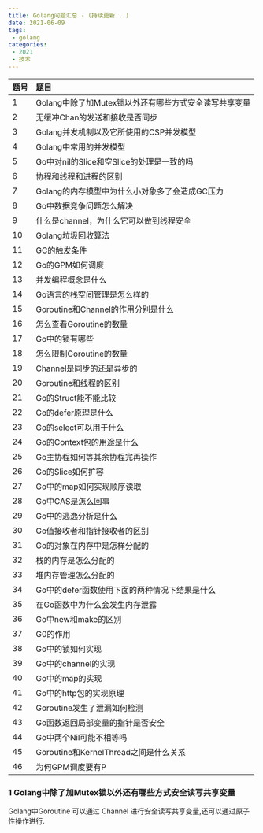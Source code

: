 ```yaml
---
title: Golang问题汇总 - (持续更新...)
date: 2021-06-09
tags:
 - golang
categories:
 - 2021
 - 技术
---
```



| 题号 |	题目 |
|:----|:----|
|1|Golang中除了加Mutex锁以外还有哪些方式安全读写共享变量|
|2|无缓冲Chan的发送和接收是否同步|
|3|Golang并发机制以及它所使用的CSP并发模型|
|4| Golang中常用的并发模型|
|5| Go中对nil的Slice和空Slice的处理是一致的吗|
|6|协程和线程和进程的区别|
|7|  Golang的内存模型中为什么小对象多了会造成GC压力|
|8| Go中数据竞争问题怎么解决|
|9| 什么是channel，为什么它可以做到线程安全|
|10|Golang垃圾回收算法|
|11|GC的触发条件|
|12|Go的GPM如何调度|
|13|并发编程概念是什么|
|14|Go语言的栈空间管理是怎么样的|
|15|Goroutine和Channel的作用分别是什么|
|16|怎么查看Goroutine的数量|
|17|Go中的锁有哪些|
|18|怎么限制Goroutine的数量|
|19|Channel是同步的还是异步的|
|20|Goroutine和线程的区别|
|21|Go的Struct能不能比较|
|22|Go的defer原理是什么|
|23|Go的select可以用于什么|
|24|Go的Context包的用途是什么|
|25|Go主协程如何等其余协程完再操作|
|26|Go的Slice如何扩容|
|27|Go中的map如何实现顺序读取|
|28|Go中CAS是怎么回事|
|29|Go中的逃逸分析是什么|
|30|Go值接收者和指针接收者的区别|
|31|Go的对象在内存中是怎样分配的|
|32|栈的内存是怎么分配的|
|33|堆内存管理怎么分配的|
|34|Go中的defer函数使用下面的两种情况下结果是什么|
|35|在Go函数中为什么会发生内存泄露|
|36|Go中new和make的区别|
|37|G0的作用|
|38|Go中的锁如何实现|
|39|Go中的channel的实现|
|40|Go中的map的实现|
|41|Go中的http包的实现原理|
|42|Goroutine发生了泄漏如何检测|
|43|Go函数返回局部变量的指针是否安全|
|44|Go中两个Nil可能不相等吗|
|45|Goroutine和KernelThread之间是什么关系|
|46|为何GPM调度要有P|

### 1 Golang中除了加Mutex锁以外还有哪些方式安全读写共享变量

Golang中Goroutine 可以通过 Channel 进行安全读写共享变量,还可以通过原子性操作进行.
